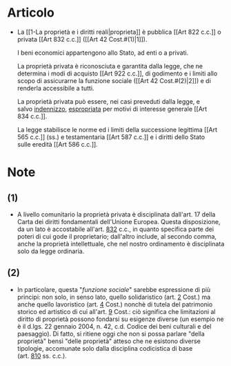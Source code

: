# Articolo

- La [[1-La proprietà e i diritti reali|proprieta]] è pubblica [[Art 822 c.c.]] o privata [[Art 832 c.c.]] ([[Art 42 Cost.#(1)|1]]).  
  
  I beni economici appartengono allo Stato, ad enti o a privati.  
  
  La proprietà privata è riconosciuta e garantita dalla legge, che ne determina i modi di acquisto [[Art 922 c.c.]], di godimento e i limiti allo scopo di assicurarne la funzione sociale ([[Art 42 Cost.#(2)|2]]) e di renderla accessibile a tutti.  
  
  La proprietà privata può essere, nei casi preveduti dalla legge, e salvo [indennizzo](), [espropriata]() per motivi di interesse generale [[Art 834 c.c.]].  
  
  La legge stabilisce le norme ed i limiti della successione legittima [[Art 565 c.c.]] (ss.) e testamentaria [[Art 587 c.c.]] e i diritti dello Stato sulle eredità [[Art 586 c.c.]].

# Note

## (1) 
- A livello comunitario la proprietà privata è disciplinata dall'art. 17 della Carta dei diritti fondamentali dell'Unione Europea. Questa disposizione, da un lato è accostabile all'art. [832](https://www.brocardi.it/codice-civile/libro-terzo/titolo-ii/capo-i/art832.html "Contenuto del diritto") c.c., in quanto specifica parte dei poteri di cui gode il proprietario; dall'altro include, al secondo comma, anche la proprietà intellettuale, che nel nostro ordinamento è disciplinata solo da legge ordinaria.

## (2)
- In particolare, questa "_funzione sociale_" sarebbe espressione di più principi: non solo, in senso lato, quello solidaristico (art. [2](https://www.brocardi.it/costituzione/principi-fondamentali/art2.html) Cost.) ma anche quello lavoristico (art. [4](https://www.brocardi.it/costituzione/principi-fondamentali/art4.html) Cost.) nonchè di tutela del patrimonio storico ed artistico di cui all'art. [9](https://www.brocardi.it/costituzione/principi-fondamentali/art9.html) Cost.: ciò significa che limitazioni al diritto di proprietà possono fondarsi su esigenze diverse (un esempio ne è il d.lgs. 22 gennaio 2004, n. 42, c.d. Codice dei beni culturali e del paesaggio). Di fatto, si ritiene oggi che non si possa parlare "della proprietà" bensì "delle proprietà" atteso che ne esistono diverse tipologie, accomunate solo dalla disciplina codicistica di base (art. [810](https://www.brocardi.it/codice-civile/libro-terzo/titolo-i/capo-i/art810.html "Nozione") ss. c.c.).